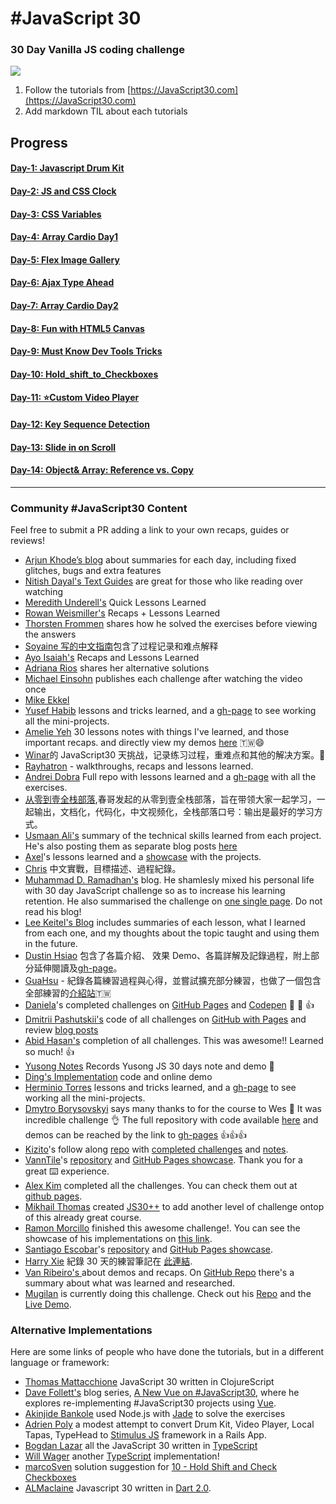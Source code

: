 # #JavaScript 30

### 30 Day Vanilla JS coding challenge

![](https://javascript30.com/images/JS3-social-share.png)

1. Follow the tutorials from [https://JavaScript30.com](https://JavaScript30.com)
2. Add markdown TIL about each tutorials

## Progress

#### [Day-1: Javascript Drum Kit](https://github.com/YounglanHong/Vanilla-JavaScript/tree/master/day1:Javascript_drum_kit)

#### [Day-2: JS and CSS Clock](https://github.com/YounglanHong/Vanilla-JavaScript/tree/master/day2:JS_and_CSS_Clock)

#### [Day-3: CSS Variables](https://github.com/YounglanHong/Vanilla-JavaScript/tree/master/day3:CSS_Variables)

#### [Day-4: Array Cardio Day1](https://github.com/YounglanHong/Vanilla-JavaScript/tree/master/day4:Array%20Cardio%20Day1)

#### [Day-5: Flex Image Gallery](https://github.com/YounglanHong/Vanilla-JavaScript/tree/master/day5:%20Flex_Image_Gallery)

#### [Day-6: Ajax Type Ahead](https://github.com/YounglanHong/Vanilla-JavaScript/tree/master/day6:Ajax%20Type%20Ahead)

#### [Day-7: Array Cardio Day2](https://github.com/YounglanHong/Vanilla-JavaScript/tree/master/day7:Array%20Cardio%20Day2)

#### [Day-8: Fun with HTML5 Canvas](https://github.com/YounglanHong/Vanilla-JavaScript/tree/master/day8:Fun%20with%20HTML5%20Canvas)

#### [Day-9: Must Know Dev Tools Tricks](https://github.com/YounglanHong/Vanilla-JavaScript/tree/master/day9:14%20Must%20Know%20Dev%20Tools%20Tricks)

#### [Day-10: Hold_shift_to_Checkboxes](https://github.com/YounglanHong/Vanilla-JavaScript/tree/master/day10:Hold_shift_to_Checkboxes)

#### [Day-11: ⭐️Custom Video Player](https://github.com/YounglanHong/Vanilla-JavaScript/tree/master/day11:Custom%20Video%20Player)

#### [Day-12: Key Sequence Detection](https://github.com/YounglanHong/Vanilla-JavaScript/tree/master/day12:%20Key%20Sequence%20Detection)

#### [Day-13: Slide in on Scroll](https://github.com/YounglanHong/Vanilla-JavaScript/tree/master/day13:%20Slide%20in%20on%20Scroll)

#### [Day-14: Object& Array: Reference vs. Copy](https://github.com/YounglanHong/Vanilla-JavaScript/blob/master/day14:%20Object&Arrays-Reference_vs_Copy/day14:day14:Object&Arrays-Reference_vs_Copy.md)

---

### Community #JavaScript30 Content

Feel free to submit a PR adding a link to your own recaps, guides or reviews!

- [Arjun Khode’s blog](http://thesagittariusme.blogspot.com/search/label/JS30) about summaries for each day, including fixed glitches, bugs and extra features
- [Nitish Dayal's Text Guides](https://github.com/nitishdayal/JavaScript30) are great for those who like reading over watching
- [Meredith Underell's](http://meredithunderell.com/tag/javascript30/) Quick Lessons Learned
- [Rowan Weismiller's](http://rowanweismiller.com/blog/javascript-30/) Recaps + Lessons Learned
- [Thorsten Frommen](https://tfrommen.de/tag/javascript-30/) shares how he solved the exercises before viewing the answers
- [Soyaine 写的中文指南](https://github.com/soyaine/JavaScript30)包含了过程记录和难点解释
- [Ayo Isaiah's](https://freshman.tech/archive/#javascript30) Recaps and Lessons Learned
- [Adriana Rios](https://stpcollabr8nlstn.github.io/JavaScript30/) shares her alternative solutions
- [Michael Einsohn](http://30daysofjs.michaeleinsohn.com) publishes each challenge after watching the video once
- [Mike Ekkel](https://medium.com/@mike_ekkel/javascript-30-a-30-day-vanilla-js-challenge-6a733fc9f62c#.9frjtaje9)
- [Yusef Habib](https://github.com/yhabib/JavaScript30) lessons and tricks learned, and a [gh-page](https://yhabib.github.io/JavaScript30/) to see working all the mini-projects.
- [Amelie Yeh](https://github.com/amelieyeh/JS30) 30 lessons notes with things I've learned, and those important recaps. and directly view my demos [here](https://amelieyeh.github.io/JS30/) 🇹🇼😄
- [Winar](https://github.com/winar-jin/JavaScript30-Challenge)的 JavaScript30 天挑战，记录练习过程，重难点和其他的解决方案。🎨
- [Rayhatron](https://rayhatron.github.io/blog/) - walkthroughs, recaps and lessons learned.
- [Andrei Dobra](https://github.com/andreidbr/JS30) Full repo with lessons learned and a [gh-page](https://andreidbr.github.io/JS30/) with all the exercises.
- [从零到壹全栈部落](https://github.com/liyuechun/JavaScript30-liyuechun),春哥发起的从零到壹全栈部落，旨在带领大家一起学习，一起输出，文档化，代码化，中文视频化，全栈部落口号：输出是最好的学习方式。
- [Usmaan Ali's](https://github.com/usyyy/javascript/blob/master/JavaScript30/analysis.md) summary of the technical skills learned from each project. He's also posting them as separate blog posts [here](https://medium.com/@usyyy)
- [Axel](https://github.com/afuh/js30)'s lessons learned and a [showcase](https://afuh.github.io/js30/) with the projects.
- [Chris](https://github.com/dwatow/JavaScript30) 中文實戰，目標描述、過程紀錄。
- [Muhammad D. Ramadhan's](https://miayam.github.io) blog. He shamlesly mixed his personal life with 30 day JavaScript challenge so as to increase his learning retention. He also summarised the challenge on [one single page](https://miayam.github.io/js30). Do not read his blog!
- [Lee Keitel's Blog](https://blog.keitel.xyz/categories/javascript30/) includes summaries of each lesson, what I learned from each one, and my thoughts about the topic taught and using them in the future.
- [Dustin Hsiao](https://github.com/dustinhsiao21/Javascript30-dustin) 包含了各篇介紹、 效果 Demo、各篇詳解及記錄過程，附上部分延伸閱讀及[gh-page](https://dustinhsiao21.github.io/Javascript30-dustin/)。
- [GuaHsu](https://github.com/guahsu/JavaScript30) - 紀錄各篇練習過程與心得，並嘗試擴充部分練習，也做了一個包含全部練習的[介紹站](http://guahsu.io/JavaScript30/)🇹🇼
- [Daniela](https://github.com/misslild)'s completed challenges on [GitHub Pages](https://misslild.github.io/WesBos-30day-Coding-challenge/) and [Codepen](https://codepen.io/collection/DapZeP/) :raised_hands: :muscle: :+1:
- [Dmitrii Pashutskii's](https://github.com/guar47) code of all challenges on [GitHub with Pages](https://github.com/guar47/javascript30Summary) and review [blog posts](https://blog.dpashutskii.com/tag/javascript30/)
- [Abid Hasan's](https://github.com/sabidhasan/javascript-30) completion of all challenges. This was awesome!! Learned so much! :+1:
- [Yusong Notes](https://sky172839465.github.io/course/js30) Records Yusong JS 30 days note and demo :star2:
- [Ding's Implementation](https://github.com/Ding-Fan/javascript30) code and online demo
- [Herminio Torres](https://github.com/herminiotorres/JavaScript30) lessons and tricks learned, and a [gh-page](https://herminiotorres.github.io/JavaScript30/) to see working all the mini-projects.
- [Dmytro Borysovskyi](https://github.com/dimabory) says many thanks to for the course to Wes 🤝 It was incredible challenge 👌 The full repository with code available [here](https://github.com/dimabory/dimabory.github.io/tree/gh-pages/src/components/JavaScript30Days) and demos can be reached by the link to [gh-pages](https://dimabory.github.io/#/js30days) 👍👍👍
- [Kizito](https://github.com/akhilome/)'s follow along [repo](https://github.com/akhilome/js30) with [completed challenges](https://akhilome.github.io/js30) and [notes](https://akhilome.github.io/js30/notes).
- [VannTile](https://github.com/vanntile)'s [repository](https://github.com/vanntile/JavaScript30) and [GitHub Pages showcase](https://vanntile.github.io/JavaScript30/). Thank you for a great ⌨️ experience.
- [Alex Kim](https://github.com/Alex-K1m/js30-challenge) completed all the challenges. You can check them out at [github pages](https://alex-k1m.github.io/js30-challenge/).
- [Mikhail Thomas](https://github.com/seckela) created [JS30++](https://github.com/seckela/js30plusplus) to add another level of challenge ontop of this already great course.
- [Ramon Morcillo](https://github.com/reymon359/JavaScript30) finished this awesome challenge!. You can see the showcase of his implementations on [this link](https://reymon359.github.io/JavaScript30/).
- [Santiago Escobar](https://github.com/sescobar99)'s [repository](https://github.com/sescobar99/javascript30-challenge) and [GitHub Pages showcase](https://sescobar99.github.io/javascript30-challenge/).
- [Harry Xie](https://github.com/a90100/JavaScript30) 紀錄 30 天的練習筆記在 [此連結](https://github.com/a90100/JavaScript30).
- [ Van Ribeiro's ](https://vanribeiro-30daysofjavascript.netlify.app/) about demos and recaps. On [GitHub Repo](https://github.com/vanribeiro/30days-Of-JavaScript) there's a summary about what was learned and researched.
- [Mugilan](https://github.com/Mugilan-Codes) is currently doing this challenge. Check out his [Repo](https://github.com/Mugilan-Codes/javascript-30) and the [Live Demo](https://mugilan-codes.github.io/javascript-30/).

### Alternative Implementations

Here are some links of people who have done the tutorials, but in a different language or framework:

- [Thomas Mattacchione](https://github.com/tkjone/clojurescript-30) JavaScript 30 written in ClojureScript
- [Dave Follett's](https://github.com/davefollett) blog series, [A New Vue on #JavaScript30](https://davefollett.io/categories/a-new-vue-on-javascript30/), where he explores re-implementing #JavaScript30 projects using [Vue](https://vuejs.org).
- [Akinjide Bankole](https://github.com/akinjide/JS30days) used Node.js with [Jade](http://jadelang.net) to solve the exercises
- [Adrien Poly](https://github.com/adrienpoly/javascript30-stimulus) a modest attempt to convert Drum Kit, Video Player, Local Tapas, TypeHead to [Stimulus JS](https://stimulusjs.org/) framework in a Rails App.
- [Bogdan Lazar](https://github.com/tricinel/TypeScript30) all the JavaScript 30 written in [TypeScript](https://www.typescriptlang.org/)
- [Will Wager](https://github.com/wwags33/JavaScript30) another [TypeScript](https://www.typescriptlang.org/) implementation!
- [marcoSven](https://github.com/marcoSven) solution suggestion for [10 - Hold Shift and Check Checkboxes](https://github.com/marcoSven/JavaScript30/blob/master/10%20-%20Hold%20Shift%20and%20Check%20Checkboxes/index-FINISHED.html)
- [ALMaclaine](https://github.com/almaclaine) Javascript 30 written in [Dart 2.0](https://github.com/ALMaclaine/Dart30).
